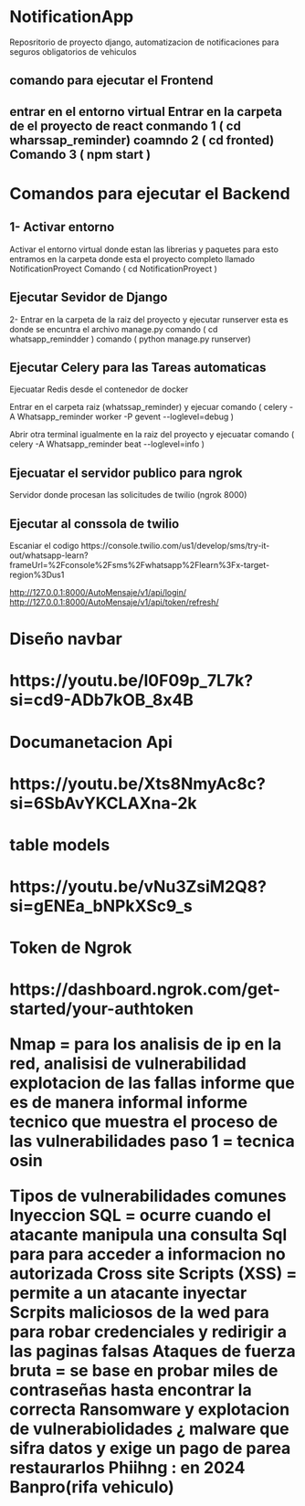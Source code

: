 # NotificationApp
Reposritorio de proyecto django, automatizacion de notificaciones para seguros obligatorios de vehiculos 

<h2>comando para ejecutar el Frontend </h2>
<h2> entrar en el entorno virtual Entrar en la carpeta de el proyecto de react 
  conmando 1 ( cd wharssap_reminder)
  coamndo 2 ( cd fronted)
  Comando 3 ( npm start )
</h2>

<h1>Comandos para ejecutar el Backend</h1>

<h2> 1- Activar entorno </h2>

<p> Activar el entorno virtual donde estan las librerias y paquetes
    para esto entramos en la carpeta donde esta el proyecto completo llamado NotificationProyect
    Comando ( cd NotificationProyect )
</p>

<h2>Ejecutar Sevidor de Django</h2>

<p> 2-  Entrar en la carpeta de la raiz del proyecto y ejecutar runserver
  esta es donde se encuntra el archivo manage.py 
    comando ( cd whatsapp_remindder ) 
    comando ( python manage.py runserver)
</p>

<h2>Ejecutar Celery para las Tareas automaticas</h2>
<p> 
  Ejecuatar Redis desde el contenedor de docker
  
  Entrar en el carpeta raiz (whatssap_reminder) y ejecuar 
  comando ( celery -A Whatsapp_reminder worker -P gevent --loglevel=debug )

  Abrir otra terminal igualmente en la raiz del proyecto y ejecuatar
  comando ( celery -A Whatsapp_reminder beat --loglevel=info )
</p>

<h2> Ejecuatar el servidor publico para ngrok </h2>
<p>
  Servidor donde procesan las solicitudes de twilio 
  (ngrok 8000)
</p>

<h2>Ejecutar al conssola de twilio </h2>
<p>
  Escaniar el codigo https://console.twilio.com/us1/develop/sms/try-it-out/whatsapp-learn?frameUrl=%2Fconsole%2Fsms%2Fwhatsapp%2Flearn%3Fx-target-region%3Dus1
</p>


http://127.0.0.1:8000/AutoMensaje/v1/api/login/
http://127.0.0.1:8000/AutoMensaje/v1/api/token/refresh/


<h1>Diseño navbar<h1/>
https://youtu.be/l0F09p_7L7k?si=cd9-ADb7kOB_8x4B

<h1>Documanetacion Api<h1/>
https://youtu.be/Xts8NmyAc8c?si=6SbAvYKCLAXna-2k

<h1>table models<h1/>
https://youtu.be/vNu3ZsiM2Q8?si=gENEa_bNPkXSc9_s

<h1>Token de Ngrok<h1/>
https://dashboard.ngrok.com/get-started/your-authtoken


Nmap = para los analisis de ip en la red,
analisisi de vulnerabilidad 
explotacion de las fallas 
informe que es de manera informal 
informe tecnico que muestra el proceso de las vulnerabilidades
paso 1 = tecnica osin


Tipos de vulnerabilidades comunes 
Inyeccion SQL = ocurre cuando el atacante manipula una consulta Sql para para acceder a informacion no autorizada 
Cross site Scripts (XSS) = permite a un atacante inyectar Scrpits maliciosos de la wed para para robar credenciales y redirigir a las paginas falsas
Ataques de fuerza bruta = se base en probar miles de contraseñas hasta encontrar la correcta 
Ransomware y explotacion de vulnerabiolidades ¿ malware que sifra datos y exige un pago de parea restaurarlos
Phiihng : en 2024 Banpro(rifa vehiculo)






